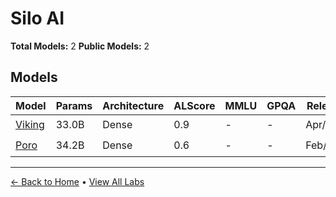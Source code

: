 # Silo AI

**Total Models:** 2
**Public Models:** 2

## Models

| Model | Params | Architecture | ALScore | MMLU | GPQA | Released | Status |
|-------|--------|--------------|---------|------|------|----------|--------|
| [Viking](../models/silo-ai/viking.md) | 33.0B | Dense | 0.9 | - | - | Apr/2024 | 🟢 |
| [Poro](../models/silo-ai/poro.md) | 34.2B | Dense | 0.6 | - | - | Feb/2024 | 🟢 |

---

[← Back to Home](../README.md) • [View All Labs](../labs/)
